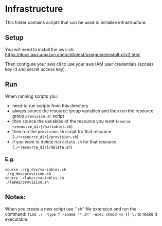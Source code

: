 # Infrastructure
This folder contains scripts that can be used to initialise infrastructure.

## Setup
You will need to install the aws-cli:
https://docs.aws.amazon.com/cli/latest/userguide/install-cliv2.html

Then configure your aws cli to use your aws IAM user credentials (access key id and secret access key).


## Run
When running scripts you:
- need to run scripts from this directory
- always source the resource group variables and then run the resource group `provision.sh` script
- then source the variables of the resource you want (`source <resource_dir}/variables.sh`)
- then run the `provision.sh` script for that resource (`./<resource_dir}/provision.sh`)
- if you want to delete run `delete.sh` for that resource (`./<resource_dir}/delete.sh`)


### E.g.
```
source ./rg_dev/variables.sh
./rg_dev/provision.sh
source ./lakes/variables.sh
./lakes/provision.sh
```

## Notes:
When you create a new script use ".sh" file extension and run the command:
`find ./ -type f -iname "*.sh" -exec chmod +x {} \;` to make it executable.
